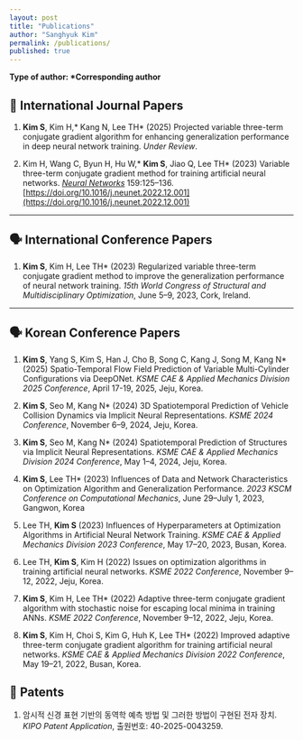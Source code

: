 ```yaml
---
layout: post
title: "Publications"
author: "Sanghyuk Kim"
permalink: /publications/
published: true
---
```


**Type of author: \*Corresponding author**

## 📖 International Journal Papers

1. **Kim S**, Kim H,\* Kang N, Lee TH\* (2025) Projected variable three-term conjugate gradient algorithm for enhancing generalization performance in deep neural network training. _Under Review_.

2. Kim H, Wang C, Byun H, Hu W,\* **Kim S**, Jiao Q, Lee TH\* (2023) Variable three-term conjugate gradient method for training artificial neural networks. [_Neural Networks_](https://www.sciencedirect.com/journal/neural-networks) 159:125–136. [https://doi.org/10.1016/j.neunet.2022.12.001](https://doi.org/10.1016/j.neunet.2022.12.001)

---

## 🗣️ International Conference Papers

1. **Kim S**, Kim H, Lee TH\* (2023) Regularized variable three-term conjugate gradient method to improve the generalization performance of neural network training. _15th World Congress of Structural and Multidisciplinary Optimization_, June 5–9, 2023, Cork, Ireland.

---

## 🗣️ Korean Conference Papers

1. **Kim S**, Yang S, Kim S, Han J, Cho B, Song C, Kang J, Song M, Kang N\* (2025) Spatio-Temporal Flow Field Prediction of Variable Multi-Cylinder Configurations via DeepONet. _KSME CAE & Applied Mechanics Division 2025 Conference_, April 17-19, 2025, Jeju, Korea.

2. **Kim S**, Seo M, Kang N\* (2024) 3D Spatiotemporal Prediction of Vehicle Collision Dynamics via Implicit Neural Representations. _KSME 2024 Conference_, November 6–9, 2024, Jeju, Korea.

3. **Kim S**, Seo M, Kang N\* (2024) Spatiotemporal Prediction of Structures via Implicit Neural Representations. _KSME CAE & Applied Mechanics Division 2024 Conference_, May 1–4, 2024, Jeju, Korea.

4. **Kim S**, Lee TH\* (2023) Influences of Data and Network Characteristics on Optimization Algorithm and Generalization Performance. _2023 KSCM Conference on Computational Mechanics_, June 29–July 1, 2023, Gangwon, Korea

5. Lee TH, **Kim S** (2023) Influences of Hyperparameters at Optimization Algorithms in Artificial Neural Network Training. _KSME CAE & Applied Mechanics Division 2023 Conference_, May 17–20, 2023, Busan, Korea.

6. Lee TH, **Kim S**, Kim H (2022) Issues on optimization algorithms in training artificial neural networks. _KSME 2022 Conference_, November 9–12, 2022, Jeju, Korea.

7. **Kim S**, Kim H, Lee TH\* (2022) Adaptive three-term conjugate gradient algorithm with stochastic noise for escaping local minima in training ANNs. _KSME 2022 Conference_, November 9–12, 2022, Jeju, Korea.

8. **Kim S**, Kim H, Choi S, Kim G, Huh K, Lee TH\* (2022) Improved adaptive three-term conjugate gradient algorithm for training artificial neural networks. _KSME CAE & Applied Mechanics Division 2022 Conference_, May 19–21, 2022, Busan, Korea.

## 🧾 Patents

1. 암시적 신경 표현 기반의 동역학 예측 방법 및 그러한 방법이 구현된 전자 장치. _KIPO Patent Application_, 출원번호: 40-2025-0043259.
